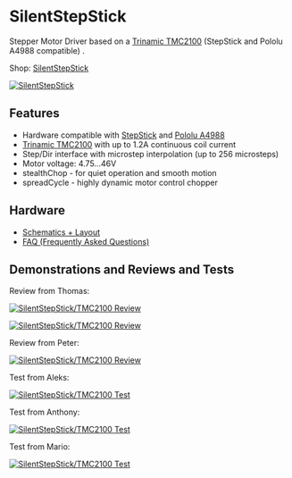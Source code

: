 # SilentStepStick
Stepper Motor Driver based on a [Trinamic TMC2100](http://www.trinamic.com/products/integrated-circuits/stepper-power-driver/tmc2100) (StepStick and Pololu A4988 compatible) .

Shop: [SilentStepStick](http://www.watterott.com/en/SilentStepStick)

[![SilentStepStick](https://raw.github.com/watterott/SilentStepStick/master/pcb/SilentStepStick_v10.jpg)](http://www.watterott.com/en/SilentStepStick)


## Features
* Hardware compatible with [StepStick](http://reprap.org/wiki/StepStick) and [Pololu A4988](https://www.pololu.com/product/1182)
* [Trinamic TMC2100](http://www.trinamic.com/products/integrated-circuits/stepper-power-driver/tmc2100) with up to 1.2A continuous coil current
* Step/Dir interface with microstep interpolation (up to 256 microsteps)
* Motor voltage: 4.75...46V
* stealthChop - for quiet operation and smooth motion
* spreadCycle - highly dynamic motor control chopper


## Hardware
* [Schematics + Layout](https://github.com/watterott/SilentStepStick/tree/master/pcb)
* [FAQ (Frequently Asked Questions)](https://github.com/watterott/SilentStepStick/blob/master/docu/FAQ.md)


## Demonstrations and Reviews and Tests

Review from Thomas:

[![SilentStepStick/TMC2100 Review](http://img.youtube.com/vi/g6Bxoqr8QlY/0.jpg)](https://www.youtube.com/watch?v=g6Bxoqr8QlY)

[![SilentStepStick/TMC2100 Review](http://img.youtube.com/vi/mYuZqx8xwTg/0.jpg)](https://www.youtube.com/watch?v=mYuZqx8xwTg)

Review from Peter:

[![SilentStepStick/TMC2100 Review](http://img.youtube.com/vi/P3ebhi-vZRY/0.jpg)](https://www.youtube.com/watch?v=P3ebhi-vZRY)

Test from Aleks:

[![SilentStepStick/TMC2100 Test](http://img.youtube.com/vi/33jQ0P7SMJA/0.jpg)](https://www.youtube.com/watch?v=33jQ0P7SMJA)

Test from Anthony:

[![SilentStepStick/TMC2100 Test](http://img.youtube.com/vi/CZOV0BdgSiU/0.jpg)](https://www.youtube.com/watch?v=CZOV0BdgSiU)

Test from Mario:

[![SilentStepStick/TMC2100 Test](http://img.youtube.com/vi/mJmg0iRHX8s/0.jpg)](https://www.youtube.com/watch?v=mJmg0iRHX8s)
